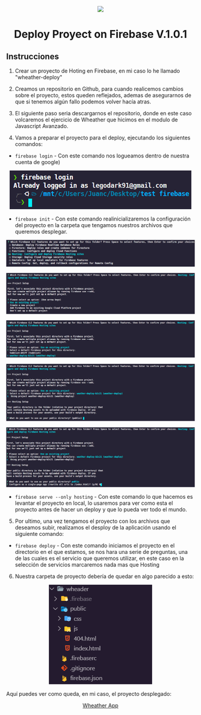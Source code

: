 <p align="center"><img src="https://img.icons8.com/color/144/000000/firebase.png"/></p>
<h1 align="center">Deploy  Proyect on Firebase V.1.0.1</h1>

## Instrucciones

1. Crear un proyecto de Hoting en Firebase, en mi caso lo he llamado "wheather-deploy"

2. Creamos un repositorio en Github, para cuando realicemos cambios sobre el proyecto, estos queden reflejados, ademas de asegurarnos de que si tenemos algún fallo podemos volver hacía atras.

3. El siguiente paso seria descargarnos el repositorio, donde en este caso volcaremos el ejercicio de Wheather que hicimos en el modulo de Javascript Avanzado.

4. Vamos a preparar el proyecto para el deploy, ejecutando los siguientes comandos:

  -  `firebase login` - Con este comando nos logueamos dentro de nuestra cuenta de google)

<p align="center"><img src="./images_firebase/login.PNG"/></p>

  -  `firebase init` - Con este comando realinicializaremos la configuración del proyecto en la carpeta que tengamos nuestros archivos que queremos desplegar.

  <p align="center"><img src="./images_firebase/select_service.PNG"/></p>

  <p align="center"><img src="./images_firebase/proyecto_seleccion.PNG"/></p>

  <p align="center"><img src="./images_firebase/proyecto_seleccion_1.PNG"/></p>

  <p align="center"><img src="./images_firebase/proyecto_seleccion_carpeta.PNG"/></p>

  <p align="center"><img src="./images_firebase/proyecto_seleccion_no_index.PNG"/></p>

  -  `firebase serve --only hosting` - Con este comando lo que hacemos es levantar el proyecto en local, lo usaremos para ver como esta el proyecto antes de hacer un deploy y que lo pueda ver todo el mundo.

5. Por ultimo, una vez tengamos el proyecto con los archivos que deseamos subir, realizamos el desploy de la aplicación usando el siguiente comando:

- `firebase deploy` - Con este comando iniciamos el proyecto en el directorio en el que estamos, se nos hara una serie de preguntas, una de las cuales es el servicio que queremos utilizar, en este caso en la selección de servicios marcaremos nada mas que Hosting

6. Nuestra carpeta de proyecto debería de quedar en algo parecido a esto:

<p align="center"><img src="./images_firebase/proyect.PNG"/></p>

Aquí puedes ver como queda, en mi caso, el proyecto desplegado:

<p align="center"><a href="https://weather-deploy-b2c21.web.app/" target="_blank">Wheather App</a></p>

